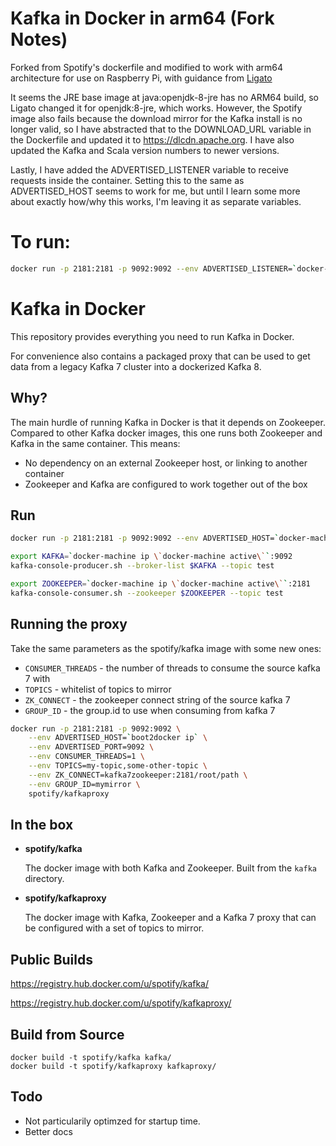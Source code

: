 Kafka in Docker in arm64  (Fork Notes)
===
Forked from Spotify's dockerfile and modified to work with arm64 architecture for use on Raspberry Pi, with guidance from [Ligato](https://docs.ligato.io/en/dev/user-guide/arm64/)

It seems the JRE base image at java:openjdk-8-jre has no ARM64 build, so Ligato changed it for openjdk:8-jre, which works.  However, the Spotify image also fails because the download mirror for the Kafka install is no longer valid, so I have abstracted that to the DOWNLOAD_URL variable in the Dockerfile and updated it to https://dlcdn.apache.org.  I have also updated the Kafka and Scala version numbers to newer versions.

Lastly, I have added the ADVERTISED_LISTENER variable to receive requests inside the container.  Setting this to the same as ADVERTISED_HOST seems to work for me, but until I learn some more about exactly how/why this works, I'm leaving it as separate variables.

To run:
===
```bash
docker run -p 2181:2181 -p 9092:9092 --env ADVERTISED_LISTENER=`docker-machine ip \`docker-machine active\``--env ADVERTISED_HOST=`docker-machine ip \`docker-machine active\`` --env ADVERTISED_PORT=9092 toofty5/kafka-arm64
```

Kafka in Docker
===

This repository provides everything you need to run Kafka in Docker.

For convenience also contains a packaged proxy that can be used to get data from
a legacy Kafka 7 cluster into a dockerized Kafka 8.

Why?
---
The main hurdle of running Kafka in Docker is that it depends on Zookeeper.
Compared to other Kafka docker images, this one runs both Zookeeper and Kafka
in the same container. This means:

* No dependency on an external Zookeeper host, or linking to another container
* Zookeeper and Kafka are configured to work together out of the box

Run
---

```bash
docker run -p 2181:2181 -p 9092:9092 --env ADVERTISED_HOST=`docker-machine ip \`docker-machine active\`` --env ADVERTISED_PORT=9092 spotify/kafka
```

```bash
export KAFKA=`docker-machine ip \`docker-machine active\``:9092
kafka-console-producer.sh --broker-list $KAFKA --topic test
```

```bash
export ZOOKEEPER=`docker-machine ip \`docker-machine active\``:2181
kafka-console-consumer.sh --zookeeper $ZOOKEEPER --topic test
```

Running the proxy
-----------------

Take the same parameters as the spotify/kafka image with some new ones:
 * `CONSUMER_THREADS` - the number of threads to consume the source kafka 7 with
 * `TOPICS` - whitelist of topics to mirror
 * `ZK_CONNECT` - the zookeeper connect string of the source kafka 7
 * `GROUP_ID` - the group.id to use when consuming from kafka 7

```bash
docker run -p 2181:2181 -p 9092:9092 \
    --env ADVERTISED_HOST=`boot2docker ip` \
    --env ADVERTISED_PORT=9092 \
    --env CONSUMER_THREADS=1 \
    --env TOPICS=my-topic,some-other-topic \
    --env ZK_CONNECT=kafka7zookeeper:2181/root/path \
    --env GROUP_ID=mymirror \
    spotify/kafkaproxy
```

In the box
---
* **spotify/kafka**

  The docker image with both Kafka and Zookeeper. Built from the `kafka`
  directory.

* **spotify/kafkaproxy**

  The docker image with Kafka, Zookeeper and a Kafka 7 proxy that can be
  configured with a set of topics to mirror.

Public Builds
---

https://registry.hub.docker.com/u/spotify/kafka/

https://registry.hub.docker.com/u/spotify/kafkaproxy/

Build from Source
---

    docker build -t spotify/kafka kafka/
    docker build -t spotify/kafkaproxy kafkaproxy/

Todo
---

* Not particularily optimzed for startup time.
* Better docs

